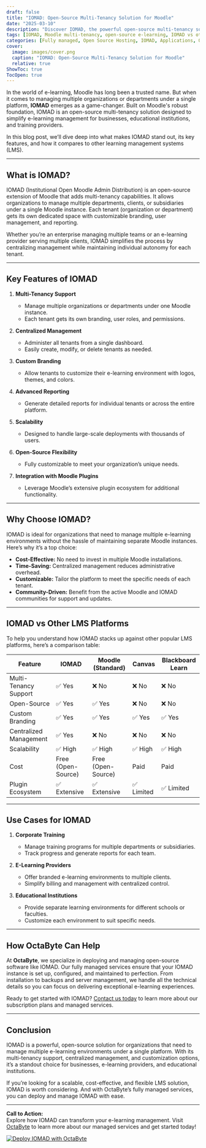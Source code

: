 ```yaml
---
draft: false
title: "IOMAD: Open-Source Multi-Tenancy Solution for Moodle"
date: "2025-03-10"
description: "Discover IOMAD, the powerful open-source multi-tenancy solution for Moodle. Learn how it simplifies e-learning management for organizations, its key features, and how it compares to other LMS platforms."
tags: [IOMAD, Moodle multi-tenancy, open-source e-learning, IOMAD vs other LMS, Moodle management, open-source learning management system, IOMAD features, Moodle customization]
categories: [Fully managed, Open Source Hosting, IOMAD, Applications, Others]
cover:
  image: images/cover.png
  caption: "IOMAD: Open-Source Multi-Tenancy Solution for Moodle"
  relative: true
ShowToc: true
TocOpen: true
---
```



In the world of e-learning, Moodle has long been a trusted name. But when it comes to managing multiple organizations or departments under a single platform, **IOMAD** emerges as a game-changer. Built on Moodle's robust foundation, IOMAD is an open-source multi-tenancy solution designed to simplify e-learning management for businesses, educational institutions, and training providers.  

In this blog post, we’ll dive deep into what makes IOMAD stand out, its key features, and how it compares to other learning management systems (LMS).  

---

## What is IOMAD?  

IOMAD (Institutional Open Moodle Admin Distribution) is an open-source extension of Moodle that adds multi-tenancy capabilities. It allows organizations to manage multiple departments, clients, or subsidiaries under a single Moodle instance. Each tenant (organization or department) gets its own dedicated space with customizable branding, user management, and reporting.  

Whether you’re an enterprise managing multiple teams or an e-learning provider serving multiple clients, IOMAD simplifies the process by centralizing management while maintaining individual autonomy for each tenant.  

---

## Key Features of IOMAD  

1. **Multi-Tenancy Support**  
   - Manage multiple organizations or departments under one Moodle instance.  
   - Each tenant gets its own branding, user roles, and permissions.  

2. **Centralized Management**  
   - Administer all tenants from a single dashboard.  
   - Easily create, modify, or delete tenants as needed.  

3. **Custom Branding**  
   - Allow tenants to customize their e-learning environment with logos, themes, and colors.  

4. **Advanced Reporting**  
   - Generate detailed reports for individual tenants or across the entire platform.  

5. **Scalability**  
   - Designed to handle large-scale deployments with thousands of users.  

6. **Open-Source Flexibility**  
   - Fully customizable to meet your organization’s unique needs.  

7. **Integration with Moodle Plugins**  
   - Leverage Moodle’s extensive plugin ecosystem for additional functionality.  

---

## Why Choose IOMAD?  

IOMAD is ideal for organizations that need to manage multiple e-learning environments without the hassle of maintaining separate Moodle instances. Here’s why it’s a top choice:  

- **Cost-Effective:** No need to invest in multiple Moodle installations.  
- **Time-Saving:** Centralized management reduces administrative overhead.  
- **Customizable:** Tailor the platform to meet the specific needs of each tenant.  
- **Community-Driven:** Benefit from the active Moodle and IOMAD communities for support and updates.  

---

## IOMAD vs Other LMS Platforms  

To help you understand how IOMAD stacks up against other popular LMS platforms, here’s a comparison table:  

| Feature                | IOMAD                          | Moodle (Standard)       | Canvas                  | Blackboard Learn        |  
|------------------------|--------------------------------|-------------------------|-------------------------|-------------------------|  
| Multi-Tenancy Support  | ✅ Yes                        | ❌ No                   | ❌ No                   | ❌ No                   |  
| Open-Source            | ✅ Yes                        | ✅ Yes                  | ❌ No                   | ❌ No                   |  
| Custom Branding        | ✅ Yes                        | ✅ Yes                  | ✅ Yes                  | ✅ Yes                  |  
| Centralized Management | ✅ Yes                        | ❌ No                   | ❌ No                   | ❌ No                   |  
| Scalability            | ✅ High                       | ✅ High                 | ✅ High                 | ✅ High                 |  
| Cost                   | Free (Open-Source)            | Free (Open-Source)      | Paid                   | Paid                   |  
| Plugin Ecosystem       | ✅ Extensive                 | ✅ Extensive            | ✅ Limited             | ✅ Limited             |  

---

## Use Cases for IOMAD  

1. **Corporate Training**  
   - Manage training programs for multiple departments or subsidiaries.  
   - Track progress and generate reports for each team.  

2. **E-Learning Providers**  
   - Offer branded e-learning environments to multiple clients.  
   - Simplify billing and management with centralized control.  

3. **Educational Institutions**  
   - Provide separate learning environments for different schools or faculties.  
   - Customize each environment to suit specific needs.  

---

## How OctaByte Can Help  

At **OctaByte**, we specialize in deploying and managing open-source software like IOMAD. Our fully managed services ensure that your IOMAD instance is set up, configured, and maintained to perfection. From installation to backups and server management, we handle all the technical details so you can focus on delivering exceptional e-learning experiences.  

Ready to get started with IOMAD? [Contact us today](https://octabyte.io) to learn more about our subscription plans and managed services.  

---

## Conclusion  

IOMAD is a powerful, open-source solution for organizations that need to manage multiple e-learning environments under a single platform. With its multi-tenancy support, centralized management, and customization options, it’s a standout choice for businesses, e-learning providers, and educational institutions.  

If you’re looking for a scalable, cost-effective, and flexible LMS solution, IOMAD is worth considering. And with OctaByte’s fully managed services, you can deploy and manage IOMAD with ease.  

---

**Call to Action:**  
Explore how IOMAD can transform your e-learning management. Visit [OctaByte](https://octabyte.io) to learn more about our managed services and get started today!

[![Deploy IOMAD with OctaByte](/images/deploy-on-octabyte.png)](https://octabyte.io/fully-managed-open-source-services/applications/others/iomad)